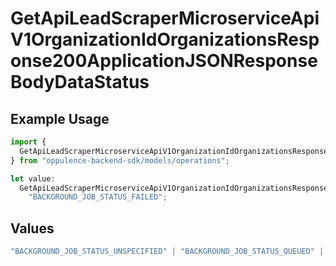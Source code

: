 # GetApiLeadScraperMicroserviceApiV1OrganizationIdOrganizationsResponse200ApplicationJSONResponseBodyDataStatus

## Example Usage

```typescript
import {
  GetApiLeadScraperMicroserviceApiV1OrganizationIdOrganizationsResponse200ApplicationJSONResponseBodyDataStatus,
} from "oppulence-backend-sdk/models/operations";

let value:
  GetApiLeadScraperMicroserviceApiV1OrganizationIdOrganizationsResponse200ApplicationJSONResponseBodyDataStatus =
    "BACKGROUND_JOB_STATUS_FAILED";
```

## Values

```typescript
"BACKGROUND_JOB_STATUS_UNSPECIFIED" | "BACKGROUND_JOB_STATUS_QUEUED" | "BACKGROUND_JOB_STATUS_IN_PROGRESS" | "BACKGROUND_JOB_STATUS_COMPLETED" | "BACKGROUND_JOB_STATUS_FAILED" | "BACKGROUND_JOB_STATUS_CANCELLED" | "BACKGROUND_JOB_STATUS_TIMED_OUT"
```